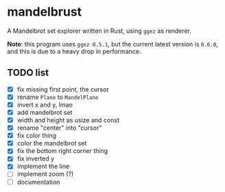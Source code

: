 # mandelbrust

A Mandelbrot set explorer written in Rust, using `ggez` as renderer.

**Note**: this program uses `ggez 0.5.1`, but the current latest version
is `0.6.0`, and this is due to a heavy drop in performance.

## TODO list

- [x] fix missing first point, the cursor
- [x] rename `Plane` to `MandelPlane`
- [x] invert x and y, lmao
- [x] add mandelbrot set
- [x] width and height as usize and const
- [x] rename "center" into "cursor"
- [x] fix color thing
- [x] color the mandelbrot set
- [x] fix the bottom right corner thing
- [x] fix inverted y
- [x] implement the line
- [ ] implement zoom (?)
- [ ] documentation
